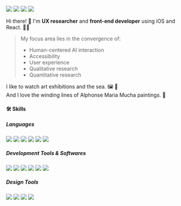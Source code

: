 <a href="https://nt.dariasubin.me"><img src="https://img.shields.io/badge/Portfolio-FF3850?style=flat-square&logo=Micro.blog&logoColor=white&link=https://nt.dariasubin.me"/></a>
<a href="mailto:Lmhapy25@khu.ac.kr"><img src="https://img.shields.io/badge/Mail-EA4335?style=flat-square&logo=Gmail&logoColor=white&link=mailto:Lmhapy25@khu.ac.kr"/></a>
<a href="https://www.linkedin.com/in/dariasubin/"><img src="https://img.shields.io/badge/LinkedIn-0A66C2?style=flat-square&logo=LinkedIN&logoColor=white&link=https://www.linkedin.com/in/dariasubin/"/></a>
<a href="https://scholar.google.com/citations?hl=en&user=Imo_RyYAAAAJ"><img src="https://img.shields.io/badge/Google Scholar-4285F4?style=flat-square&logo=Google Scholar&logoColor=white&link=https://scholar.google.com/citations?hl=en&user=Imo_RyYAAAAJ"/></a>


Hi there! 🤩 I'm **UX researcher** and **front-end developer** using iOS and React. 👩‍💻  
> My focus area lies in the convergence of:
> * Human-centered AI interaction
> * Accessibility
> * User experience
> * Qualitative research
> * Quantitative research


I like to watch art exhibitions and the sea. 🖼 🌊     
And I love the winding lines of Alphonse Maria Mucha paintings. 👸    

#### 🛠 Skills

##### Languages 
<img src="https://img.shields.io/badge/Python-3776AB?style=flat-square&logo=Python&logoColor=white"/> <img src="https://img.shields.io/badge/Swift-F05138?style=flat-square&logo=Swift&logoColor=white"/> <img src="https://img.shields.io/badge/Flutter-02569B?style=flat-square&logo=Flutter&logoColor=white"/> <img src="https://img.shields.io/badge/React-61DAFB?style=flat-square&logo=React&logoColor=navy"/> <img src="https://img.shields.io/badge/Node.js-339933?style=flat-square&logo=Node.js&logoColor=white"/> <img src="https://img.shields.io/badge/-C++-00599C?style=flat-square&logo=C%2B%2B&logoColor=white"/>


##### Development Tools & Softwares
<img src="https://img.shields.io/badge/Kubernetes-326CE5?style=flat-square&logo=Kubernetes&logoColor=white"/> <img src="https://img.shields.io/badge/Git-F05032?style=flat-square&logo=Git&logoColor=white"/> 
<img src="https://img.shields.io/badge/macOS-000000?style=flat-square&logo=macOS&logoColor=white"/> <img src="https://img.shields.io/badge/Ubuntu-E95420?style=flat-square&logo=Ubuntu&logoColor=white"/>
<img src="https://img.shields.io/badge/IntelliJ-000000?style=flat-square&logo=IntelliJ IDEA&logoColor=white"/> <img src="https://img.shields.io/badge/Xcode-147EFB?style=flat-square&logo=Xcode&logoColor=white"/>


##### Design Tools
<img src="https://img.shields.io/badge/AdobeXD-FF61F6?style=flat-square&logo=Adobe XD&logoColor=white"/> <img src="https://img.shields.io/badge/Adobe Photoshop-31A8FF?style=flat-square&logo=Adobe Photoshop&logoColor=white"/> <img src="https://img.shields.io/badge/Figma-F24E1E?style=flat-square&logo=Figma&logoColor=white"/> <img src="https://img.shields.io/badge/Miro-050038?style=flat-square&logo=Miro&logoColor=white"/> 


<!--
**sparksub/sparksub** is a ✨ _special_ ✨ repository because its `README.md` (this file) appears on your GitHub profile.

Here are some ideas to get you started:

- 🔭 I’m currently working on ...
- 🌱 I’m currently learning ...
- 👯 I’m looking to collaborate on ...
- 🤔 I’m looking for help with ...
- 💬 Ask me about ...
- 📫 How to reach me: ...
- 😄 Pronouns: ...
- ⚡ Fun fact: ...
-->
